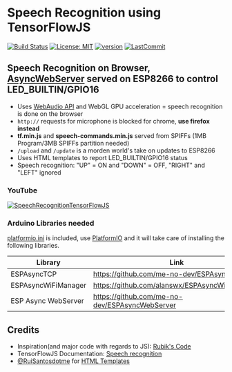 # Speech Recognition using TensorFlowJS

[![Build Status](https://travis-ci.com/debsahu/SpeechRecognitionTensorFlowJS.svg?branch=master)](https://travis-ci.com/debsahu/SpeechRecognitionTensorFlowJS) [![License: MIT](https://img.shields.io/github/license/debsahu/SpeechRecognitionTensorFlowJS.svg)](https://www.apache.org/licenses/LICENSE-2.0) [![version](https://img.shields.io/github/release/debsahu/SpeechRecognitionTensorFlowJS.svg)](https://github.com/debsahu/SpeechRecognitionTensorFlowJS/releases/tag/1.0.0) [![LastCommit](https://img.shields.io/github/last-commit/debsahu/SpeechRecognitionTensorFlowJS.svg?style=social)](https://github.com/debsahu/SpeechRecognitionTensorFlowJS/commits/master)

## Speech Recognition on Browser, [AsyncWebServer](https://github.com/me-no-dev/ESPAsyncWebServer) served on ESP8266 to control LED_BUILTIN/GPIO16

- Uses [WebAudio API](https://developer.mozilla.org/en-US/docs/Web/API/Web_Audio_API) and WebGL GPU acceleration = speech recognition is done on the browser
- `http://` requests for microphone is blocked for chrome, **use firefox instead**
- **tf.min.js** and **speech-commands.min.js** served from SPIFFs (1MB Program/3MB SPIFFs partition needed)
- `/upload` and `/update` is a morden world's take on updates to ESP8266
- Uses HTML templates to report LED_BUILTIN/GPIO16 status
- Speech recognition: "UP" = ON and "DOWN" = OFF, "RIGHT" and "LEFT" ignored

### YouTube

[![SpeechRecognitionTensorFlowJS](https://img.youtube.com/vi/E5KpzR9Igfw/0.jpg)](https://www.youtube.com/watch?v=E5KpzR9Igfw)

### Arduino Libraries needed

[platformio.ini](https://github.com/debsahu/SpeechRecognitionTensorFlowJS/blob/master/platformio.ini) is included, use [PlatformIO](https://platformio.org/platformio-ide) and it will take care of installing the following libraries.

| Library                   | Link                                                       |
|---------------------------|------------------------------------------------------------|
|ESPAsyncTCP                |https://github.com/me-no-dev/ESPAsyncTCP                    |
|ESPAsyncWiFiManager        |https://github.com/alanswx/ESPAsyncWiFiManager              |
|ESP Async WebServer        |https://github.com/me-no-dev/ESPAsyncWebServer              |

## Credits

- Inspiration(and major code with regards to JS): [Rubik's Code](https://rubikscode.net/2019/04/01/drawing-with-voice-speech-recognition-with-tensorflow-js/)
- TensorFlowJS Documentation: [Speech recognition](https://github.com/tensorflow/tfjs-models/tree/master/speech-commands)
- [@RuiSantosdotme](https://github.com/RuiSantosdotme) for [HTML Templates](https://github.com/RuiSantosdotme/ESP32-Course/tree/master/code/SPIFFS/ESP32_Async_Web_Server)
